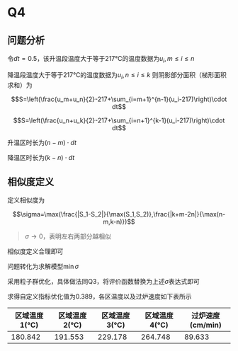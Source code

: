 # Q4

## 问题分析

令$dt=0.5$，该升温段温度大于等于217℃的温度数据为$u_i,m≤i≤n$

降温段温度大于等于217℃的温度数据为$u_i,n≤i≤k$
则阴影部分面积（梯形面积求和）为

$$S=\left(\frac{u_m+u_n}{2}-217+\sum_{i=m+1}^{n-1}(u_i-217)\right)\cdot dt$$

$$S=\left(\frac{u_n+u_k}{2}-217+\sum_{i=n+1}^{k-1}(u_i-217)\right)\cdot dt$$

升温区时长为$(n-m)\cdot dt$

降温区时长为$(k-n)\cdot dt$

## 相似度定义

定义相似度为

$$\sigma=\max(\frac{|S_1-S_2|}{\max(S_1,S_2)},\frac{|k+m-2n|}{\max(n-m,k-n)})$$

>$\sigma\to 0$，表明左右两部分越相似

相似度定义合理即可

问题转化为求解模型$\min \sigma$

采用粒子群优化，具体做法同Q3，将评价函数替换为上述$\sigma$表达式即可

求得自定义指标优化值为$0.389$，各区温度以及过炉速度如下表所示

|区域温度1(℃)|区域温度2(℃)|区域温度3(℃)|区域温度4(℃)|过炉速度(cm/min)|
|-|-|-|-|-|
|180.842|191.553|229.178|264.748|89.633|

